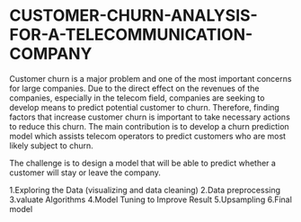 # CUSTOMER-CHURN-ANALYSIS-FOR-A-TELECOMMUNICATION-COMPANY

Customer churn is a major problem and one of the most important concerns for large companies. Due to the direct effect on the revenues of the companies, especially in the telecom field, companies are seeking to develop means to predict potential customer to churn. Therefore, finding factors that increase customer churn is important to take necessary actions to reduce this churn. The main contribution is to develop a churn prediction model which assists telecom operators to predict customers who are most likely subject to churn.

The challenge is to design a model that will be able to predict whether a customer will stay or leave the company.

1.Exploring the Data (visualizing and data cleaning) 
2.Data preprocessing 
3.valuate Algorithms 
4.Model Tuning to Improve Result 
5.Upsampling 
6.Final model

